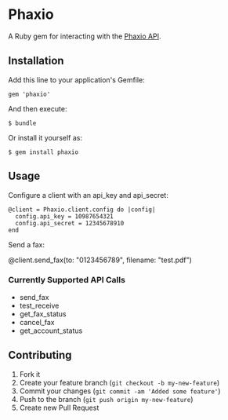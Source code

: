 # Phaxio

A Ruby gem for interacting with the [Phaxio API]( https://www.phaxio.com/docs ).



## Installation

Add this line to your application's Gemfile:

    gem 'phaxio'

And then execute:

    $ bundle

Or install it yourself as:

    $ gem install phaxio

## Usage

Configure a client with an api_key and api_secret:

    @client = Phaxio.client.config do |config|
      config.api_key = 10987654321
      config.api_secret = 12345678910
    end

Send a fax:

  @client.send_fax(to: "0123456789", filename: "test.pdf")

### Currently Supported API Calls

* send_fax
* test_receive
* get_fax_status
* cancel_fax
* get_account_status

## Contributing

1. Fork it
2. Create your feature branch (`git checkout -b my-new-feature`)
3. Commit your changes (`git commit -am 'Added some feature'`)
4. Push to the branch (`git push origin my-new-feature`)
5. Create new Pull Request
